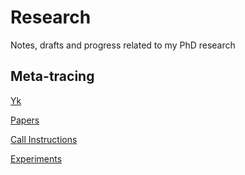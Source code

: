 # Research

Notes, drafts and progress related to my PhD research

## Meta-tracing

[Yk](./YK.md)

[Papers](./papers/PAPERS.md)

[Call Instructions](./CALL_INSTRUCTIONS.md)

[Experiments](./experiments/EXPERIMENTS.md)